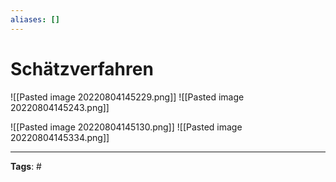 ```yaml
---
aliases: []
---
```


# Schätzverfahren

![[Pasted image 20220804145229.png]]
![[Pasted image 20220804145243.png]]

![[Pasted image 20220804145130.png]]
![[Pasted image 20220804145334.png]]

---

**Tags**: #
